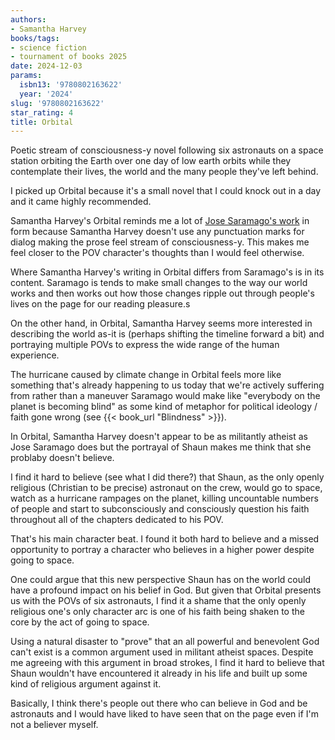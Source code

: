 ```yaml
---
authors:
- Samantha Harvey
books/tags:
- science fiction
- tournament of books 2025
date: 2024-12-03
params:
  isbn13: '9780802163622'
  year: '2024'
slug: '9780802163622'
star_rating: 4
title: Orbital
---
```


Poetic stream of consciousness-y novel following six astronauts on a space station orbiting the Earth over one day of low earth orbits while they contemplate their lives, the world and the many people they've left behind.


<!--more-->


I picked up Orbital because it's a small novel that I could knock out in a day and it came highly recommended.

Samantha Harvey's Orbital reminds me a lot of [Jose Saramago's work](/authors/josé-saramago/) in form because Samantha Harvey doesn't use any punctuation marks for dialog making the prose feel stream of consciousness-y. This makes me feel closer to the POV character's thoughts than I would feel otherwise.

Where Samantha Harvey's writing in Orbital differs from Saramago's is in its content. Saramago is tends to make small changes to the way our world works and then works out how those changes ripple out through people's lives on the page for our reading pleasure.s

On the other hand, in Orbital, Samantha Harvey seems more interested in describing the world as-it is (perhaps shifting the timeline forward a bit) and portraying multiple POVs to express the wide range of the human experience.

The hurricane caused by climate change in Orbital feels more like something that's already happening to us today that we're actively suffering from rather than a maneuver Saramago would make like "everybody on the planet is becoming blind" as some kind of metaphor for political ideology / faith gone wrong (see {{< book_url "Blindness" >}}).

In Orbital, Samantha Harvey doesn't appear to be as militantly atheist as Jose Saramago does but the portrayal of Shaun makes me think that she problaby doesn't believe.

I find it hard to believe (see what I did there?) that Shaun, as the only openly religious (Christian to be precise) astronaut on the crew, would go to space, watch as a hurricane rampages on the planet, killing uncountable numbers of people and start to subconsciously and consciously question his faith throughout all of the chapters dedicated to his POV.

That's his main character beat. I found it both hard to believe and a missed opportunity to portray a character who believes in a higher power despite going to space.

One could argue that this new perspective Shaun has on the world could have a profound impact on his belief in God. But given that Orbital presents us with the POVs of six astronauts, I find it a shame that the only openly religious one's only character arc is one of his faith being shaken to the core by the act of going to space.

Using a natural disaster to "prove" that an all powerful and benevolent God can't exist is a common argument used in militant atheist spaces. Despite me agreeing with this argument in broad strokes, I find it hard to believe that Shaun wouldn't have encountered it already in his life and built up some kind of religious argument against it.

Basically, I think there's people out there who can believe in God and be astronauts and I would have liked to have seen that on the page even if I'm not a believer myself.